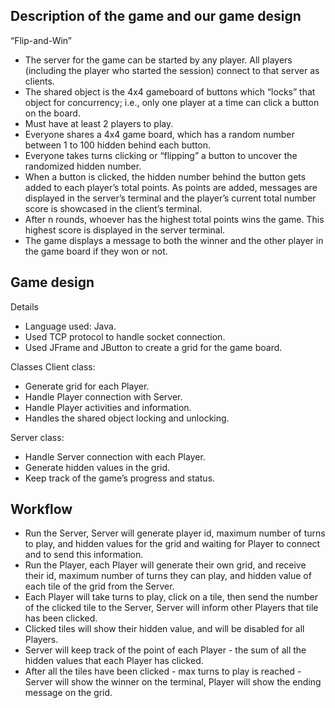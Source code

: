## Description of the game and our game design 

“Flip-and-Win” 
- The server for the game can be started by any player. All players (including the player who started the session) connect to that server as clients. 
- The shared object is the 4x4 gameboard of buttons which “locks” that object for concurrency; i.e., only one player at a time can click a button on the board. 
- Must have at least 2 players to play.
- Everyone shares a 4x4 game board, which has a random number between 1 to 100 hidden behind each button.
- Everyone takes turns clicking or “flipping” a button to uncover the randomized hidden number.
- When a button is clicked, the hidden number behind the button gets added to each player’s total points. As points are added, messages are displayed in the server’s terminal and the player’s current total number score is showcased in the client’s terminal.
- After n rounds, whoever has the highest total points wins the game. This highest score is displayed in the server terminal. 
- The game displays a message to both the winner and the other player in the game board if they won or not.

## Game design

Details
- Language used: Java.
- Used TCP protocol to handle socket connection.
- Used JFrame and JButton to create a grid for the game board.

Classes
Client class:
- Generate grid for each Player.
- Handle Player connection with Server.
- Handle Player activities and information.
- Handles the shared object locking and unlocking.

Server class:
- Handle Server connection with each Player.
- Generate hidden values in the grid.
- Keep track of the game’s progress and status.

## Workflow
- Run the Server, Server will generate player id, maximum number of turns to play, and hidden values for the grid and waiting for Player to connect and to send this information.
- Run the Player, each Player will generate their own grid, and receive their id, maximum number of turns they can play, and hidden value of each tile of the grid from the Server.
- Each Player will take turns to play, click on a tile, then send the number of the clicked tile to the Server, Server will inform other Players that tile has been clicked.
- Clicked tiles will show their hidden value, and will be disabled for all Players.
- Server will keep track of the point of each Player - the sum of all the hidden values that each Player has clicked.
- After all the tiles have been clicked - max turns to play is reached - Server will show the winner on the terminal, Player will show the ending message on the grid.
